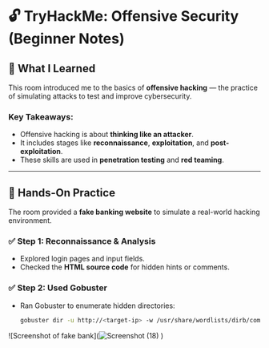 # 🔓 TryHackMe: Offensive Security (Beginner Notes)

## 🧠 What I Learned

This room introduced me to the basics of **offensive hacking** — the practice of simulating attacks to test and improve cybersecurity.

### Key Takeaways:
- Offensive hacking is about **thinking like an attacker**.
- It includes stages like **reconnaissance**, **exploitation**, and **post-exploitation**.
- These skills are used in **penetration testing** and **red teaming**.

---

## 🧪 Hands-On Practice

The room provided a **fake banking website** to simulate a real-world hacking environment.

### ✅ Step 1: Reconnaissance & Analysis
- Explored login pages and input fields.
- Checked the **HTML source code** for hidden hints or comments.

### ✅ Step 2: Used Gobuster
- Ran Gobuster to enumerate hidden directories:
  ```bash
  gobuster dir -u http://<target-ip> -w /usr/share/wordlists/dirb/common.txt
![Screenshot of fake bank](![Screenshot (18)](https://github.com/user-attachments/assets/033a21ff-b797-4c07-a9b0-c896a445be61)
)
